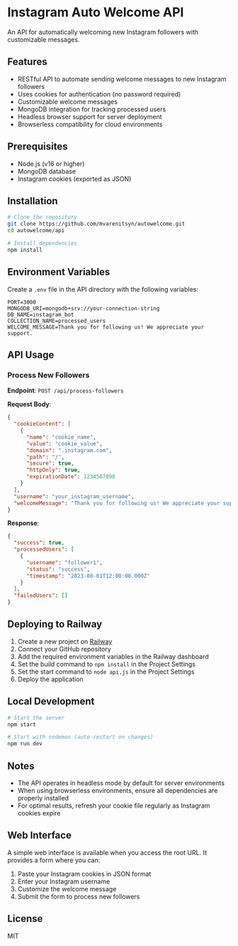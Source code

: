 # Instagram Auto Welcome API

An API for automatically welcoming new Instagram followers with customizable messages.

## Features

- RESTful API to automate sending welcome messages to new Instagram followers
- Uses cookies for authentication (no password required)
- Customizable welcome messages
- MongoDB integration for tracking processed users
- Headless browser support for server deployment
- Browserless compatibility for cloud environments

## Prerequisites

- Node.js (v16 or higher)
- MongoDB database
- Instagram cookies (exported as JSON)

## Installation

```bash
# Clone the repository
git clone https://github.com/mvarenitsyn/autowelcome.git
cd autowelcome/api

# Install dependencies
npm install
```

## Environment Variables

Create a `.env` file in the API directory with the following variables:

```
PORT=3000
MONGODB_URI=mongodb+srv://your-connection-string
DB_NAME=instagram_bot
COLLECTION_NAME=processed_users
WELCOME_MESSAGE=Thank you for following us! We appreciate your support.
```

## API Usage

### Process New Followers

**Endpoint**: `POST /api/process-followers`

**Request Body**:
```json
{
  "cookieContent": [
    {
      "name": "cookie_name",
      "value": "cookie_value",
      "domain": ".instagram.com",
      "path": "/",
      "secure": true,
      "httpOnly": true,
      "expirationDate": 1234567890
    }
  ],
  "username": "your_instagram_username",
  "welcomeMessage": "Thank you for following us! We appreciate your support."
}
```

**Response**:
```json
{
  "success": true,
  "processedUsers": [
    {
      "username": "follower1",
      "status": "success",
      "timestamp": "2023-08-01T12:00:00.000Z"
    }
  ],
  "failedUsers": []
}
```

## Deploying to Railway

1. Create a new project on [Railway](https://railway.app/)
2. Connect your GitHub repository
3. Add the required environment variables in the Railway dashboard
4. Set the build command to `npm install` in the Project Settings
5. Set the start command to `node api.js` in the Project Settings
6. Deploy the application

## Local Development

```bash
# Start the server
npm start

# Start with nodemon (auto-restart on changes)
npm run dev
```

## Notes

- The API operates in headless mode by default for server environments
- When using browserless environments, ensure all dependencies are properly installed
- For optimal results, refresh your cookie file regularly as Instagram cookies expire

## Web Interface

A simple web interface is available when you access the root URL. It provides a form where you can:
1. Paste your Instagram cookies in JSON format
2. Enter your Instagram username
3. Customize the welcome message
4. Submit the form to process new followers

## License

MIT
